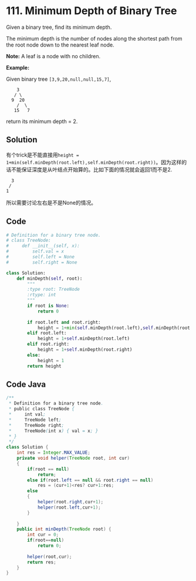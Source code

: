 # 111. Minimum Depth of Binary Tree

Given a binary tree, find its minimum depth.

The minimum depth is the number of nodes along the shortest path from the root node down to the nearest leaf node.

**Note:** A leaf is a node with no children.

**Example:**

Given binary tree `[3,9,20,null,null,15,7]`,

```
    3
   / \
  9  20
    /  \
   15   7
```

return its minimum depth = 2.



## Solution

有个trick是不能直接用`height = 1+min(self.minDepth(root.left),self.minDepth(root.right))`。因为这样的话不能保证深度是从叶结点开始算的。比如下面的情况就会返回1而不是2.

      3
     /
    1
所以需要讨论左右是不是None的情况。



## Code

```python
# Definition for a binary tree node.
# class TreeNode:
#     def __init__(self, x):
#         self.val = x
#         self.left = None
#         self.right = None

class Solution:
    def minDepth(self, root):
        """
        :type root: TreeNode
        :rtype: int
        """
        if root is None:
            return 0
        
        if root.left and root.right:
            height = 1+min(self.minDepth(root.left),self.minDepth(root.right))
        elif root.left:
            height = 1+self.minDepth(root.left)
        elif root.right:
            height = 1+self.minDepth(root.right)
        else:
            height = 1    
        return height
```



## Code Java

```java
/**
 * Definition for a binary tree node.
 * public class TreeNode {
 *     int val;
 *     TreeNode left;
 *     TreeNode right;
 *     TreeNode(int x) { val = x; }
 * }
 */
class Solution {
    int res = Integer.MAX_VALUE;
    private void helper(TreeNode root, int cur)
    {
        if(root == null)
            return;
        else if(root.left == null && root.right == null)
            res = (cur+1)<res? cur+1:res;
        else
        {
            helper(root.right,cur+1);
            helper(root.left,cur+1);   
        }
        
    }
    public int minDepth(TreeNode root) {
        int cur = 0;
        if(root==null)
            return 0;
            
        helper(root,cur);
        return res;
    }
}
```

